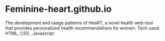# Feminine-heart.github.io

The development and usage patterns of HeaRT, a novel health web-tool that provides personalized health recommendations for women.
Tech used: HTML, CSS , Javascript
